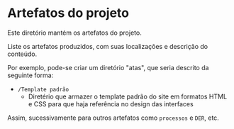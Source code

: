 # Artefatos do projeto

Este diretório mantém os artefatos do projeto. 


Liste os artefatos produzidos, com suas localizações e descrição do conteúdo.

Por exemplo, pode-se criar um diretório "atas", que seria descrito da seguinte forma:
* `/Template padrão`
  * Diretério que armazer o template padrão do site em formatos HTML e CSS para que haja referência no design das interfaces


Assim, sucessivamente para outros artefatos como `processos` e `DER`, etc.